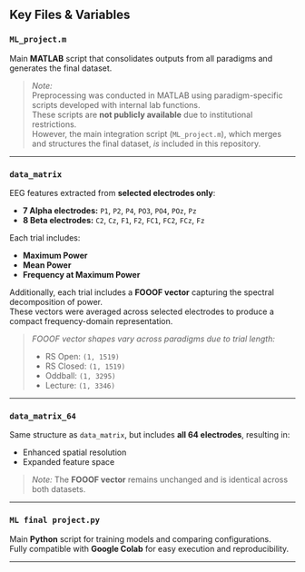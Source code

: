 ## Key Files & Variables

### `ML_project.m`
Main **MATLAB** script that consolidates outputs from all paradigms and generates the final dataset.

> *Note:*  
> Preprocessing was conducted in MATLAB using paradigm-specific scripts developed with internal lab functions.  
> These scripts are **not publicly available** due to institutional restrictions.  
> However, the main integration script (`ML_project.m`), which merges and structures the final dataset, *is* included in this repository.

---

### `data_matrix`
EEG features extracted from **selected electrodes only**:  
- **7 Alpha electrodes:** `P1`, `P2`, `P4`, `PO3`, `PO4`, `POz`, `Pz`  
- **8 Beta electrodes:** `C2`, `Cz`, `F1`, `F2`, `FC1`, `FC2`, `FCz`, `Fz`  

Each trial includes:
- **Maximum Power**  
- **Mean Power**  
- **Frequency at Maximum Power**

Additionally, each trial includes a **FOOOF vector** capturing the spectral decomposition of power.  
These vectors were averaged across selected electrodes to produce a compact frequency-domain representation.

> *FOOOF vector shapes vary across paradigms due to trial length:*  
> - RS Open: `(1, 1519)`  
> - RS Closed: `(1, 1519)`  
> - Oddball: `(1, 3295)`  
> - Lecture: `(1, 3346)`

---

### `data_matrix_64`
Same structure as `data_matrix`, but includes **all 64 electrodes**, resulting in:  
- Enhanced spatial resolution  
- Expanded feature space  

> *Note:* The **FOOOF vector** remains unchanged and is identical across both datasets.

---

### `ML final project.py`
Main **Python** script for training models and comparing configurations.  
Fully compatible with **Google Colab** for easy execution and reproducibility.

---
